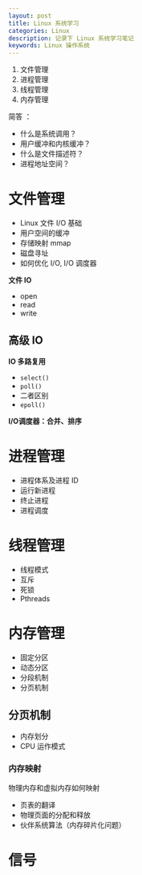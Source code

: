 ```yaml
---
layout: post
title: Linux 系统学习
categories: Linux
description: 记录下 Linux 系统学习笔记
keywords: Linux 操作系统
---
```


1. 文件管理
2. 进程管理
3. 线程管理
4. 内存管理

简答 ：

- 什么是系统调用？
- 用户缓冲和内核缓冲？
- 什么是文件描述符？
- 进程地址空间？


# 文件管理

- Linux 文件 I/O 基础
- 用户空间的缓冲
- 存储映射 mmap
- 磁盘寻址
- 如何优化 I/O, I/O 调度器

**文件 IO**

- open
- read
- write



## 高级 IO

**IO 多路复用**

- ``select()``
- ``poll()``
- 二者区别
- ``epoll()``

**I/O调度器：合并、排序**

# 进程管理

- 进程体系及进程 ID
- 运行新进程
- 终止进程
- 进程调度

# 线程管理

- 线程模式
- 互斥
- 死锁
- Pthreads


# 内存管理

- 固定分区
- 动态分区
- 分段机制
- 分页机制

## 分页机制

- 内存划分
- CPU 运作模式

### 内存映射

物理内存和虚拟内存如何映射

- 页表的翻译
- 物理页面的分配和释放
- 伙伴系统算法（内存碎片化问题）

# 信号